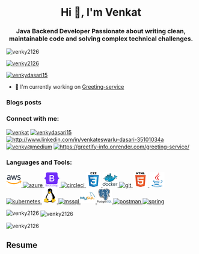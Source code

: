 <h1 align="center">Hi 👋, I'm Venkat</h1>
<h3 align="center">Java Backend Developer Passionate about writing clean, maintainable code and solving complex technical challenges.</h3>

<p align="left"> <img src="https://komarev.com/ghpvc/?username=venky2126&label=Profile%20views&color=0e75b6&style=flat" alt="venky2126" /> </p>

<p align="left"> <a href="https://github.com/ryo-ma/github-profile-trophy"><img src="https://github-profile-trophy.vercel.app/?username=venky2126" alt="venky2126" /></a> </p>

<p align="left"> <a href="https://twitter.com/venkydasari15" target="blank"><img src="https://img.shields.io/twitter/follow/venkydasari15?logo=twitter&style=for-the-badge" alt="venkydasari15" /></a> </p>

- 🔭 I'm currently working on [Greeting-service](https://greetify-info.onrender.com/greeting-service/)

### Blogs posts
<!-- BLOG-POST-LIST:START -->
<!-- BLOG-POST-LIST:END -->

<h3 align="left">Connect with me:</h3>
<p align="left">
<a href="https://dev.to/venkat" target="blank"><img align="center" src="https://raw.githubusercontent.com/rahuldkjain/github-profile-readme-generator/master/src/images/icons/Social/devto.svg" alt="venkat" height="30" width="40" /></a>
<a href="https://twitter.com/venkydasari15" target="blank"><img align="center" src="https://raw.githubusercontent.com/rahuldkjain/github-profile-readme-generator/master/src/images/icons/Social/twitter.svg" alt="venkydasari15" height="30" width="40" /></a>
<a href="https://linkedin.com/in/http://www.linkedin.com/in/venkateswarlu-dasari-35101034a" target="blank"><img align="center" src="https://raw.githubusercontent.com/rahuldkjain/github-profile-readme-generator/master/src/images/icons/Social/linked-in-alt.svg" alt="http://www.linkedin.com/in/venkateswarlu-dasari-35101034a" height="30" width="40" /></a>
<a href="https://medium.com/venky@medium" target="blank"><img align="center" src="https://raw.githubusercontent.com/rahuldkjain/github-profile-readme-generator/master/src/images/icons/Social/medium.svg" alt="venky@medium" height="30" width="40" /></a>
<a href="/https://greetify-info.onrender.com/greeting-service/" target="blank"><img align="center" src="https://raw.githubusercontent.com/rahuldkjain/github-profile-readme-generator/master/src/images/icons/Social/rss.svg" alt="https://greetify-info.onrender.com/greeting-service/" height="30" width="40" /></a>
</p>

<h3 align="left">Languages and Tools:</h3>
<p align="left"> <a href="https://aws.amazon.com" target="_blank" rel="noreferrer"> <img src="https://raw.githubusercontent.com/devicons/devicon/master/icons/amazonwebservices/amazonwebservices-original-wordmark.svg" alt="aws" width="40" height="40"/> </a> <a href="https://azure.microsoft.com/en-in/" target="_blank" rel="noreferrer"> <img src="https://www.vectorlogo.zone/logos/microsoft_azure/microsoft_azure-icon.svg" alt="azure" width="40" height="40"/> </a> <a href="https://getbootstrap.com" target="_blank" rel="noreferrer"> <img src="https://raw.githubusercontent.com/devicons/devicon/master/icons/bootstrap/bootstrap-plain-wordmark.svg" alt="bootstrap" width="40" height="40"/> </a> <a href="https://circleci.com" target="_blank" rel="noreferrer"> <img src="https://www.vectorlogo.zone/logos/circleci/circleci-icon.svg" alt="circleci" width="40" height="40"/> </a> <a href="https://www.w3schools.com/css/" target="_blank" rel="noreferrer"> <img src="https://raw.githubusercontent.com/devicons/devicon/master/icons/css3/css3-original-wordmark.svg" alt="css3" width="40" height="40"/> </a> <a href="https://www.docker.com/" target="_blank" rel="noreferrer"> <img src="https://raw.githubusercontent.com/devicons/devicon/master/icons/docker/docker-original-wordmark.svg" alt="docker" width="40" height="40"/> </a> <a href="https://git-scm.com/" target="_blank" rel="noreferrer"> <img src="https://www.vectorlogo.zone/logos/git-scm/git-scm-icon.svg" alt="git" width="40" height="40"/> </a> <a href="https://www.w3.org/html/" target="_blank" rel="noreferrer"> <img src="https://raw.githubusercontent.com/devicons/devicon/master/icons/html5/html5-original-wordmark.svg" alt="html5" width="40" height="40"/> </a> <a href="https://www.java.com" target="_blank" rel="noreferrer"> <img src="https://raw.githubusercontent.com/devicons/devicon/master/icons/java/java-original.svg" alt="java" width="40" height="40"/> </a> <a href="https://kubernetes.io" target="_blank" rel="noreferrer"> <img src="https://www.vectorlogo.zone/logos/kubernetes/kubernetes-icon.svg" alt="kubernetes" width="40" height="40"/> </a> <a href="https://www.linux.org/" target="_blank" rel="noreferrer"> <img src="https://raw.githubusercontent.com/devicons/devicon/master/icons/linux/linux-original.svg" alt="linux" width="40" height="40"/> </a> <a href="https://www.microsoft.com/en-us/sql-server" target="_blank" rel="noreferrer"> <img src="https://www.svgrepo.com/show/303229/microsoft-sql-server-logo.svg" alt="mssql" width="40" height="40"/> </a> <a href="https://www.mysql.com/" target="_blank" rel="noreferrer"> <img src="https://raw.githubusercontent.com/devicons/devicon/master/icons/mysql/mysql-original-wordmark.svg" alt="mysql" width="40" height="40"/> </a> <a href="https://www.postgresql.org" target="_blank" rel="noreferrer"> <img src="https://raw.githubusercontent.com/devicons/devicon/master/icons/postgresql/postgresql-original-wordmark.svg" alt="postgresql" width="40" height="40"/> </a> <a href="https://postman.com" target="_blank" rel="noreferrer"> <img src="https://www.vectorlogo.zone/logos/getpostman/getpostman-icon.svg" alt="postman" width="40" height="40"/> </a> <a href="https://spring.io/" target="_blank" rel="noreferrer"> <img src="https://www.vectorlogo.zone/logos/springio/springio-icon.svg" alt="spring" width="40" height="40"/> </a> </p>

<p><img align="left" src="https://github-readme-stats.vercel.app/api/top-langs?username=venky2126&show_icons=true&locale=en&layout=compact" alt="venky2126" /></p>

<p>&nbsp;<img align="center" src="https://github-readme-stats.vercel.app/api?username=venky2126&show_icons=true&locale=en" alt="venky2126" /></p>

<p><img align="center" src="https://github-readme-streak-stats.herokuapp.com/?user=venky2126&" alt="venky2126" /></p>

## Resume
<!DOCTYPE html>
<html lang="en">
<head>
    <meta charset="UTF-8">
    <meta name="viewport" content="width=device-width, initial-scale=1.0">
    <title>Venkateswarlu Dasari - Senior Java Engineer</title>
    <link href="https://cdn.jsdelivr.net/npm/bootstrap@5.3.0/dist/css/bootstrap.min.css" rel="stylesheet">
    <link rel="stylesheet" href="https://cdnjs.cloudflare.com/ajax/libs/animate.css/4.1.1/animate.min.css">
    <link rel="stylesheet" href="https://cdnjs.cloudflare.com/ajax/libs/font-awesome/6.4.0/css/all.min.css">
    <style>
        :root {
            --primary-color: #3498db;
            --secondary-color: #2c3e50;
            --accent-color: #e74c3c;
            --light-bg: #f8f9fa;
            --dark-bg: #343a40;
        }
        
        body {
            font-family: 'Segoe UI', Tahoma, Geneva, Verdana, sans-serif;
            background-color: var(--light-bg);
            color: #333;
            line-height: 1.6;
        }
        
        .resume-container {
            max-width: 1200px;
            margin: 30px auto;
            box-shadow: 0 10px 30px rgba(0, 0, 0, 0.1);
            overflow: hidden;
            border-radius: 10px;
            background: white;
        }
        
        .header {
            background: linear-gradient(135deg, var(--secondary-color), var(--primary-color));
            color: white;
            padding: 40px 0;
            position: relative;
            overflow: hidden;
        }
        
        .header::before {
            content: '';
            position: absolute;
            top: -50%;
            left: -50%;
            width: 200%;
            height: 200%;
            background: radial-gradient(circle, rgba(255,255,255,0.1) 0%, rgba(255,255,255,0) 70%);
            animation: pulse 15s infinite linear;
        }
        
        @keyframes pulse {
            0% { transform: rotate(0deg); }
            100% { transform: rotate(360deg); }
        }
        
        .profile-img {
            width: 120px;
            height: 120px;
            border-radius: 50%;
            border: 4px solid white;
            object-fit: cover;
            box-shadow: 0 5px 15px rgba(0, 0, 0, 0.2);
            transition: all 0.3s ease;
        }
        
        .profile-img:hover {
            transform: scale(1.05);
            box-shadow: 0 8px 25px rgba(0, 0, 0, 0.3);
        }
        
        .section-title {
            position: relative;
            padding-bottom: 10px;
            margin-bottom: 20px;
            color: var(--secondary-color);
        }
        
        .section-title::after {
            content: '';
            position: absolute;
            bottom: 0;
            left: 0;
            width: 50px;
            height: 3px;
            background: var(--primary-color);
        }
        
        .timeline {
            position: relative;
            padding-left: 30px;
        }
        
        .timeline::before {
            content: '';
            position: absolute;
            left: 7px;
            top: 0;
            bottom: 0;
            width: 2px;
            background: var(--primary-color);
        }
        
        .timeline-item {
            position: relative;
            margin-bottom: 25px;
            padding-left: 20px;
        }
        
        .timeline-item::before {
            content: '';
            position: absolute;
            left: -30px;
            top: 5px;
            width: 12px;
            height: 12px;
            border-radius: 50%;
            background: var(--accent-color);
            border: 2px solid white;
            box-shadow: 0 0 0 2px var(--accent-color);
        }
        
        .skill-item {
            margin-bottom: 15px;
        }
        
        .skill-name {
            margin-bottom: 5px;
            font-weight: 500;
        }
        
        .progress {
            height: 8px;
            border-radius: 4px;
        }
        
        .progress-bar {
            background-color: var(--primary-color);
        }
        
        .project-card {
            border: none;
            border-radius: 10px;
            overflow: hidden;
            box-shadow: 0 5px 15px rgba(0, 0, 0, 0.1);
            transition: all 0.3s ease;
            margin-bottom: 20px;
        }
        
        .project-card:hover {
            transform: translateY(-5px);
            box-shadow: 0 10px 25px rgba(0, 0, 0, 0.15);
        }
        
        .project-header {
            background: linear-gradient(135deg, var(--secondary-color), var(--primary-color));
            color: white;
            padding: 15px;
        }
        
        .tech-badge {
            display: inline-block;
            background-color: var(--light-bg);
            color: var(--secondary-color);
            padding: 3px 8px;
            border-radius: 4px;
            font-size: 0.8rem;
            margin-right: 5px;
            margin-bottom: 5px;
        }
        
        .contact-info a {
            color: var(--secondary-color);
            text-decoration: none;
            transition: all 0.3s ease;
        }
        
        .contact-info a:hover {
            color: var(--primary-color);
        }
        
        .floating-btn {
            position: fixed;
            bottom: 30px;
            right: 30px;
            width: 60px;
            height: 60px;
            border-radius: 50%;
            background: var(--primary-color);
            color: white;
            display: flex;
            align-items: center;
            justify-content: center;
            font-size: 24px;
            box-shadow: 0 5px 20px rgba(0, 0, 0, 0.2);
            z-index: 100;
            cursor: pointer;
            transition: all 0.3s ease;
        }
        
        .floating-btn:hover {
            transform: scale(1.1);
            background: var(--accent-color);
        }
        
        .animate-on-scroll {
            opacity: 0;
            transform: translateY(20px);
            transition: all 0.6s ease;
        }
        
        .animate-on-scroll.visible {
            opacity: 1;
            transform: translateY(0);
        }
        
        @media (max-width: 768px) {
            .header {
                padding: 30px 0;
            }
            
            .profile-img {
                width: 100px;
                height: 100px;
            }
        }
    </style>
</head>
<body>
    <div class="resume-container">
        <!-- Header Section -->
        <header class="header text-center animate-on-scroll">
            <div class="container">
                <img src="https://ui-avatars.com/api/?name=Venkateswarlu+Dasari&background=random" alt="Profile" class="profile-img mb-3">
                <h1 class="display-4 fw-bold mb-2">VENKATESWARLU DASARI</h1>
                <p class="lead mb-4">Senior Java Engineer</p>
                <div class="contact-info">
                    <a href="mailto:venky4026@gmail.com" class="text-white me-3"><i class="fas fa-envelope me-2"></i>venky4026@gmail.com</a>
                    <a href="tel:+917997227679" class="text-white"><i class="fas fa-phone me-2"></i>+91 7997227679</a>
                </div>
            </div>
        </header>

        <!-- Main Content -->
        <div class="container py-5">
            <div class="row">
                <!-- Left Column -->
                <div class="col-lg-4">
                    <!-- Summary -->
                    <section class="mb-5 animate-on-scroll">
                        <h2 class="section-title">Summary</h2>
                        <div class="card p-3 shadow-sm">
                            <p>Experienced IT professional with 5 years of expertise in Java and related technologies.</p>
                            <p>Strong exposure in development of Web Applications using technologies like Core Java, Spring Boot, Restful Services, Microservice, Hibernate/JPA, Spring Batch, Junit, Docker, Kubernetes, Azure, Azure DevOps, JMS & AWS.</p>
                            <p>Excellent team player with very good communication skills and quick learner.</p>
                        </div>
                    </section>

                    <!-- Skills -->
                    <section class="mb-5 animate-on-scroll">
                        <h2 class="section-title">Technical Skills</h2>
                        <div class="card p-3 shadow-sm">
                            <div class="skill-item">
                                <div class="skill-name">Java</div>
                                <div class="progress">
                                    <div class="progress-bar" style="width: 95%"></div>
                                </div>
                            </div>
                            <div class="skill-item">
                                <div class="skill-name">Spring Boot</div>
                                <div class="progress">
                                    <div class="progress-bar" style="width: 90%"></div>
                                </div>
                            </div>
                            <div class="skill-item">
                                <div class="skill-name">Microservices</div>
                                <div class="progress">
                                    <div class="progress-bar" style="width: 85%"></div>
                                </div>
                            </div>
                            <div class="skill-item">
                                <div class="skill-name">Hibernate/JPA</div>
                                <div class="progress">
                                    <div class="progress-bar" style="width: 88%"></div>
                                </div>
                            </div>
                            <div class="skill-item">
                                <div class="skill-name">Azure/AWS</div>
                                <div class="progress">
                                    <div class="progress-bar" style="width: 80%"></div>
                                </div>
                            </div>
                            <div class="skill-item">
                                <div class="skill-name">Docker/Kubernetes</div>
                                <div class="progress">
                                    <div class="progress-bar" style="width: 75%"></div>
                                </div>
                            </div>
                        </div>
                    </section>

                    <!-- Education -->
                    <section class="mb-5 animate-on-scroll">
                        <h2 class="section-title">Education</h2>
                        <div class="card p-3 shadow-sm">
                            <div class="timeline-item">
                                <h5>B-Tech in Computer Science</h5>
                                <p class="text-muted">Sri Venkateswara University, Tirupathi</p>
                                <p class="text-muted">Graduated: 2018</p>
                            </div>
                        </div>
                    </section>
                </div>

                <!-- Right Column -->
                <div class="col-lg-8">
                    <!-- Experience -->
                    <section class="mb-5 animate-on-scroll">
                        <h2 class="section-title">Professional Experience</h2>
                        <div class="card p-3 shadow-sm">
                            <div class="timeline">
                                <div class="timeline-item">
                                    <h5>Senior Java Engineer</h5>
                                    <p class="text-muted">Streben Technik Pvt Ltd | June 2021 - Present</p>
                                    <ul>
                                        <li>Developed and maintained enterprise-level Java applications</li>
                                        <li>Implemented microservices architecture using Spring Boot</li>
                                        <li>Worked with Azure cloud services and DevOps</li>
                                    </ul>
                                </div>
                                <div class="timeline-item">
                                    <h5>Software Developer</h5>
                                    <p class="text-muted">Job Cookies Pvt Ltd | Feb 2021 - May 2021</p>
                                    <ul>
                                        <li>Developed web applications using Java technologies</li>
                                        <li>Implemented RESTful APIs for client applications</li>
                                    </ul>
                                </div>
                                <div class="timeline-item">
                                    <h5>Software Engineer</h5>
                                    <p class="text-muted">Doodleblue Innovations | Oct 2020 - Nov 2020</p>
                                    <ul>
                                        <li>Contributed to Java-based projects</li>
                                        <li>Worked with Spring Framework components</li>
                                    </ul>
                                </div>
                                <div class="timeline-item">
                                    <h5>Core Java Software Engineer</h5>
                                    <p class="text-muted">Artech Infosystems | Feb 2020 - Jun 2020</p>
                                    <ul>
                                        <li>Developed core Java applications</li>
                                        <li>Worked with database integration using JPA</li>
                                    </ul>
                                </div>
                            </div>
                        </div>
                    </section>

                    <!-- Projects -->
                    <section class="mb-5 animate-on-scroll">
                        <h2 class="section-title">Projects</h2>
                        
                        <!-- Project 1 -->
                        <div class="project-card mb-4">
                            <div class="project-header">
                                <h5 class="mb-0">Ajman Pay</h5>
                                <p class="mb-0">Magnati | FAB | Dec 2023 - Present</p>
                            </div>
                            <div class="card-body">
                                <p class="card-text">SMS Notification Service: Automated messaging system that triggers real-time transaction updates to customers via integration with Carve Out extension service, Elpaso, and IBM MQ, with additional features of scheduled batch processing using Spring Batch and REST API integration with MQ.</p>
                                <h6>Responsibilities:</h6>
                                <ul>
                                    <li>Developed application using Spring Boot, IBM MQ with Microsoft SQL components</li>
                                    <li>Integrating the view module with Microsoft SQL database using JPA</li>
                                    <li>Involved application deployment in Azure environment</li>
                                    <li>Involved SIT & UAT Bug fixing & Defects</li>
                                </ul>
                                <div class="mt-3">
                                    <span class="tech-badge">Java 17</span>
                                    <span class="tech-badge">Spring Boot</span>
                                    <span class="tech-badge">IBM MQ</span>
                                    <span class="tech-badge">Microsoft SQL</span>
                                    <span class="tech-badge">Azure</span>
                                    <span class="tech-badge">Azure DevOps</span>
                                </div>
                            </div>
                        </div>
                        
                        <!-- Project 2 -->
                        <div class="project-card mb-4">
                            <div class="project-header">
                                <h5 class="mb-0">Carve Out</h5>
                                <p class="mb-0">Magnati | FAB | Feb 2023 - Present</p>
                            </div>
                            <div class="card-body">
                                <p class="card-text">Prepaid Micro Service (PMS): Comprehensive banking solution comprising multiple services (Transaction, Customer, Batch, Card, and Servicing) with RESTful APIs, leveraging Microsoft SQL Server database.</p>
                                <h6>Responsibilities:</h6>
                                <ul>
                                    <li>Developed application using Spring Boot with Microsoft SQL components</li>
                                    <li>Integrating the view module with Microsoft SQL database using JPA</li>
                                    <li>Involved application deployment in Azure environment</li>
                                    <li>Involved in Vulnerability fix</li>
                                </ul>
                                <div class="mt-3">
                                    <span class="tech-badge">Java 17</span>
                                    <span class="tech-badge">Spring Boot</span>
                                    <span class="tech-badge">RESTful APIs</span>
                                    <span class="tech-badge">Microsoft SQL</span>
                                    <span class="tech-badge">Azure</span>
                                </div>
                            </div>
                        </div>
                        
                        <!-- Project 3 -->
                        <div class="project-card mb-4">
                            <div class="project-header">
                                <h5 class="mb-0">CAS</h5>
                                <p class="mb-0">ANA | IBS | Feb 2022 - Jan 2023</p>
                            </div>
                            <div class="card-body">
                                <p class="card-text">Airline reservation and ticketing system for All Nippon Airways enabling travelers to book flights by making reservation on RIT Phase.</p>
                                <h6>Responsibilities:</h6>
                                <ul>
                                    <li>Developed application using Spring Boot with Spring Batch components</li>
                                    <li>Integrating the view module with PostgreSQL database using Mybatis</li>
                                    <li>Involved document modifications</li>
                                    <li>Involved Junit Test cases and RTF Implementation</li>
                                </ul>
                                <div class="mt-3">
                                    <span class="tech-badge">Java 11</span>
                                    <span class="tech-badge">Spring Boot</span>
                                    <span class="tech-badge">Spring Batch</span>
                                    <span class="tech-badge">PostgreSQL</span>
                                    <span class="tech-badge">AWS</span>
                                    <span class="tech-badge">Junit</span>
                                </div>
                            </div>
                        </div>
                        
                        <!-- Project 4 -->
                        <div class="project-card">
                            <div class="project-header">
                                <h5 class="mb-0">Netwrk.ai</h5>
                                <p class="mb-0">Netwrk.ai | Streben Technik | Jun 2021 - Feb 2022</p>
                            </div>
                            <div class="card-body">
                                <p class="card-text">Platform where startups meet the right investors, get funding, founders make credible connections and share ideas.</p>
                                <h6>Responsibilities:</h6>
                                <ul>
                                    <li>Developed Web Resources using Rest components using Quarkus Framework</li>
                                    <li>Played a key role in developing the application</li>
                                    <li>Integrating the view module with PostgreSQL database using hibernate</li>
                                    <li>Involved cloud log groups and parameters configurations</li>
                                </ul>
                                <div class="mt-3">
                                    <span class="tech-badge">Java 11</span>
                                    <span class="tech-badge">Spring Boot</span>
                                    <span class="tech-badge">Quarkus</span>
                                    <span class="tech-badge">PostgreSQL</span>
                                    <span class="tech-badge">AWS</span>
                                </div>
                            </div>
                        </div>
                    </section>
                </div>
            </div>
        </div>

        <!-- Footer -->
        <footer class="bg-dark text-white py-4">
            <div class="container text-center">
                <p class="mb-2">I hereby declare that the above-mentioned particulars are true to the best of my knowledge and belief.</p>
                <p class="mb-0">Place: Bangalore | Date: 24/06/2025</p>
                <p class="mt-3">(Venkateswarlu Dasari)</p>
            </div>
        </footer>
    </div>

    <!-- Download Button -->
    <div class="floating-btn animate-on-scroll" id="downloadBtn" title="Download Resume">
        <i class="fas fa-download"></i>
    </div>

    <!-- Scripts -->
    <script src="https://cdn.jsdelivr.net/npm/bootstrap@5.3.0/dist/js/bootstrap.bundle.min.js"></script>
    <script>
        // Animation on scroll
        function animateOnScroll() {
            const elements = document.querySelectorAll('.animate-on-scroll');
            
            elements.forEach(element => {
                const elementPosition = element.getBoundingClientRect().top;
                const windowHeight = window.innerHeight;
                
                if (elementPosition < windowHeight - 100) {
                    element.classList.add('visible');
                }
            });
        }
        
        // Initial check
        animateOnScroll();
        
        // Check on scroll
        window.addEventListener('scroll', animateOnScroll);
        
        // Download button functionality
        document.getElementById('downloadBtn').addEventListener('click', function() {
            // In a real implementation, you would link to a PDF version
            alert('Download functionality would be implemented here to save as PDF');
        });
    </script>
</body>
</html>
